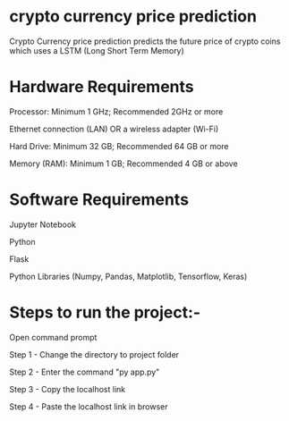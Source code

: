 # crypto currency price prediction
Crypto Currency price prediction predicts the future price of crypto coins which uses a LSTM (Long Short Term Memory)

# Hardware Requirements

Processor: Minimum 1 GHz; Recommended 2GHz or more 

Ethernet connection (LAN) OR a wireless adapter (Wi-Fi) 

Hard Drive: Minimum 32 GB; Recommended 64 GB or more 

Memory (RAM): Minimum 1 GB; Recommended 4 GB or above 

# Software Requirements

Jupyter Notebook

Python

Flask

Python Libraries (Numpy, Pandas, Matplotlib, Tensorflow, Keras)



# Steps to run the project:-
Open command prompt

Step 1 - Change the directory to project folder

Step 2 - Enter the command "py app.py"

Step 3 - Copy the localhost link

Step 4 - Paste the localhost link in browser
